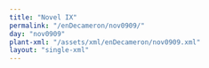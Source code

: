 ```yaml
---
title: "Novel IX"
permalink: "/enDecameron/nov0909/"
day: "nov0909"
plant-xml: "/assets/xml/enDecameron/nov0909.xml"
layout: "single-xml"
---
```

